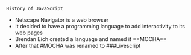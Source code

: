 `History of JavaScript`
- Netscape Navigator is a web browser
- It decided to have a programming language to add interactivity to its web pages
- Brendan Eich created a language and named it ==MOCHA==
- After that #MOCHA was renamed to ###Livescript